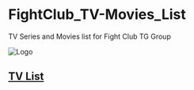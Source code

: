 # FightClub_TV-Movies_List
TV Series and Movies list for Fight Club TG Group

![Logo](https://raw.githubusercontent.com/MikereDD/FightClub_TV-Movies_List/master/img/fc-256x256.png)

## [TV List](https://github.com/MikereDD/FightClub_TV-Movies_List/blob/master/List/TV_List.md)

